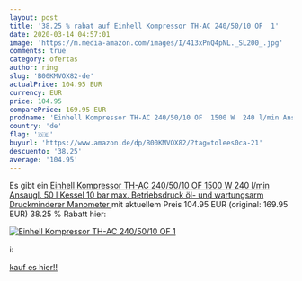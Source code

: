 ```yaml
---
layout: post
title: '38.25 % rabat auf Einhell Kompressor TH-AC 240/50/10 OF  1'
date: 2020-03-14 04:57:01
image: 'https://m.media-amazon.com/images/I/413xPnQ4pNL._SL200_.jpg'
comments: true
category: ofertas
author: ring
slug: 'B00KMVOX82-de'
actualPrice: 104.95 EUR
currency: EUR
price: 104.95
comparePrice: 169.95 EUR
prodname: 'Einhell Kompressor TH-AC 240/50/10 OF  1500 W  240 l/min Ansaugl.  50 l Kessel  10 bar max. Betriebsdruck  öl- und wartungsarm  Druckminderer  Manometer '
country: 'de'
flag: '🇩🇪'
buyurl: 'https://www.amazon.de/dp/B00KMVOX82/?tag=tolees0ca-21'
descuento: '38.25'
average: '104.95'
---
```


Es gibt ein [Einhell Kompressor TH-AC 240/50/10 OF  1500 W  240 l/min Ansaugl.  50 l Kessel  10 bar max. Betriebsdruck  öl- und wartungsarm  Druckminderer  Manometer ](https://www.amazon.de/dp/B00KMVOX82/?tag=tolees0ca-21) mit aktuellem Preis 104.95 EUR (original: 169.95 EUR) 38.25 % Rabatt hier:

[![Einhell Kompressor TH-AC 240/50/10 OF  1](https://m.media-amazon.com/images/I/413xPnQ4pNL._SL200_.jpg)](https://www.amazon.de/dp/B00KMVOX82/?tag=tolees0ca-21)

ℹ️:


[kauf es hier!!](https://www.amazon.de/dp/B00KMVOX82/?tag=tolees0ca-21)
